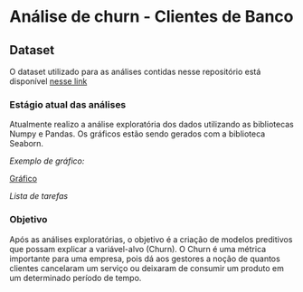 # Análise de churn - Clientes de Banco 
## Dataset
O dataset utilizado para as análises contidas nesse repositório está disponível [nesse link](https://www.kaggle.com/datasets/mathchi/churn-for-bank-customers)
### Estágio atual das análises
Atualmente realizo a análise exploratória dos dados utilizando as bibliotecas Numpy e Pandas.
Os gráficos estão sendo gerados com a biblioteca Seaborn.

*Exemplo de gráfico:*

[Gráfico](https://github.com/willyferreira/bank_churn/blob/a1289386fc9b4efd506b6c65388479fdbb302073/EDA_ScoreCredito.png)

*Lista de tarefas*



### Objetivo
Após as análises exploratórias, o objetivo é a criação de modelos preditivos que possam explicar a variável-alvo (Churn). O Churn é uma métrica importante para uma empresa, pois dá aos gestores a noção de quantos clientes cancelaram um serviço ou deixaram de consumir um produto em um determinado período de tempo.


